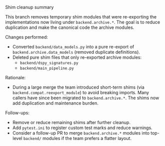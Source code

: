 Shim cleanup summary

This branch removes temporary shim modules that were re-exporting the
implementations now living under `backend.archive.*`. The goal is to reduce
duplication and make the canonical code the archive modules.

Changes performed:

- Converted `backend/data_models.py` into a pure re-export of
  `backend.archive.data_models` (removed duplicate definitions).
- Deleted pure shim files that only re-exported archive modules:
  - `backend/dspy_signatures.py`
  - `backend/main_pipeline.py`

Rationale:
- During a large merge the team introduced short-term shims (via
  `backend.compat.reexport_module`) to avoid breaking imports. Many callers
  have since been migrated to `backend.archive.*`. The shims now add
  duplication and maintenance burden.

Follow-ups:
- Remove or reduce remaining shims after further cleanup.
- Add `pytest.ini` to register custom test marks and reduce warnings.
- Consider a follow-up PR to merge `backend.archive.*` modules into
  top-level `backend/` modules if the team prefers a flatter layout.

